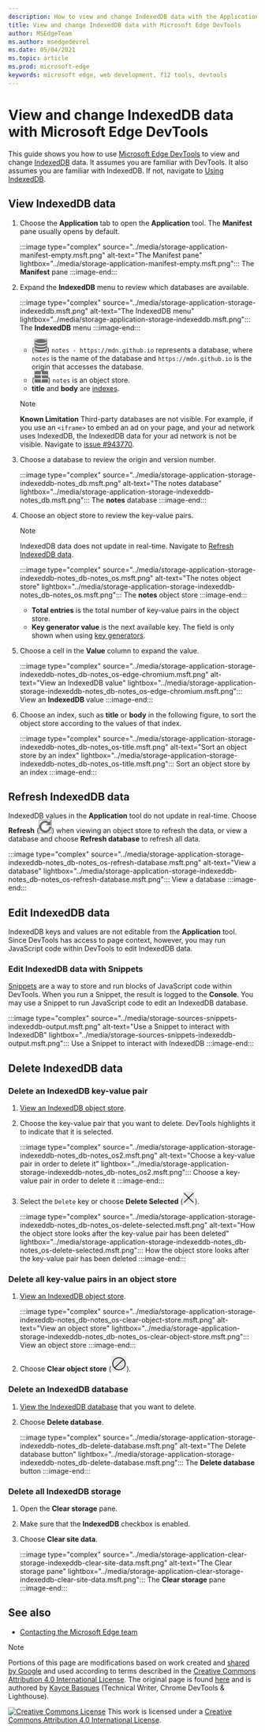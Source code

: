 ```yaml
---
description: How to view and change IndexedDB data with the Application panel and Snippets.
title: View and change IndexedDB data with Microsoft Edge DevTools
author: MSEdgeTeam
ms.author: msedgedevrel
ms.date: 05/04/2021
ms.topic: article
ms.prod: microsoft-edge
keywords: microsoft edge, web development, f12 tools, devtools
---
```

<!-- Copyright Kayce Basques

   Licensed under the Apache License, Version 2.0 (the "License");
   you may not use this file except in compliance with the License.
   You may obtain a copy of the License at

       https://www.apache.org/licenses/LICENSE-2.0

   Unless required by applicable law or agreed to in writing, software
   distributed under the License is distributed on an "AS IS" BASIS,
   WITHOUT WARRANTIES OR CONDITIONS OF ANY KIND, either express or implied.
   See the License for the specific language governing permissions and
   limitations under the License.  -->
# View and change IndexedDB data with Microsoft Edge DevTools

This guide shows you how to use [Microsoft Edge DevTools][MicrosoftEdgeDevTools] to view and change [IndexedDB][MDNIndexedDBAPI] data.  It assumes you are familiar with DevTools.  It also assumes you are familiar with IndexedDB.  If not, navigate to [Using IndexedDB][MDNUsingIndexedDB].

## View IndexedDB data

1.  Choose the **Application** tab to open the **Application** tool.  The **Manifest** pane usually opens by default.

    :::image type="complex" source="../media/storage-application-manifest-empty.msft.png" alt-text="The Manifest pane" lightbox="../media/storage-application-manifest-empty.msft.png":::
       The **Manifest** pane
    :::image-end:::

1.  Expand the **IndexedDB** menu to review which databases are available.

    :::image type="complex" source="../media/storage-application-storage-indexeddb.msft.png" alt-text="The IndexedDB menu" lightbox="../media/storage-application-storage-indexeddb.msft.png":::
       The **IndexedDB** menu
    :::image-end:::

    *   \(![Database icon](../media/database-icon.msft.png)\) `notes - https://mdn.github.io` represents a database, where `notes` is the name of the database and `https://mdn.github.io` is the origin that accesses the database.
    *   \(![Object Store icon](../media/object-store-icon.msft.png)\) `notes` is an object store.
    *   **title** and **body** are [indexes][MDNUsingIndexedDBUsingIndex].

    > [!NOTE]
    > **Known Limitation**  Third-party databases are not visible.  For example, if you use an `<iframe>` to embed an ad on your page, and your ad network uses IndexedDB, the IndexedDB data for your ad network is not be visible.  Navigate to [issue #943770][ChromiumIssue943770].

1.  Choose a database to review the origin and version number.

    :::image type="complex" source="../media/storage-application-storage-indexeddb-notes_db.msft.png" alt-text="The notes database" lightbox="../media/storage-application-storage-indexeddb-notes_db.msft.png":::
       The **notes** database
    :::image-end:::

1.  Choose an object store to review the key-value pairs.

    > [!NOTE]
    > IndexedDB data does not update in real-time.  Navigate to [Refresh IndexedDB data](#refresh-indexeddb-data).

    :::image type="complex" source="../media/storage-application-storage-indexeddb-notes_db-notes_os.msft.png" alt-text="The notes object store" lightbox="../media/storage-application-storage-indexeddb-notes_db-notes_os.msft.png":::
       The **notes** object store
    :::image-end:::

    *   **Total entries** is the total number of key-value pairs in the object store.
    *   **Key generator value** is the next available key.  The field is only shown when using [key generators][MDNBasicConceptsKeyGenerator].

1.  Choose a cell in the **Value** column to expand the value.

    :::image type="complex" source="../media/storage-application-storage-indexeddb-notes_db-notes_os-edge-chromium.msft.png" alt-text="View an IndexedDB value" lightbox="../media/storage-application-storage-indexeddb-notes_db-notes_os-edge-chromium.msft.png":::
       View an **IndexedDB** value
    :::image-end:::

1.  Choose an index, such as **title** or **body** in the following figure, to sort the object store according to the values of that index.

    :::image type="complex" source="../media/storage-application-storage-indexeddb-notes_db-notes_os-title.msft.png" alt-text="Sort an object store by an index" lightbox="../media/storage-application-storage-indexeddb-notes_db-notes_os-title.msft.png":::
       Sort an object store by an index
    :::image-end:::

## Refresh IndexedDB data

IndexedDB values in the **Application** tool do not update in real-time.  Choose **Refresh** \(![Refresh](../media/reload-icon.msft.png)\) when viewing an object store to refresh the data, or view a database and choose **Refresh database** to refresh all data.

:::image type="complex" source="../media/storage-application-storage-indexeddb-notes_db-notes_os-refresh-database.msft.png" alt-text="View a database" lightbox="../media/storage-application-storage-indexeddb-notes_db-notes_os-refresh-database.msft.png":::
   View a database
:::image-end:::

## Edit IndexedDB data

IndexedDB keys and values are not editable from the **Application** tool.  Since DevTools has access to page context, however, you may run JavaScript code within DevTools to edit IndexedDB data.

### Edit IndexedDB data with Snippets

[Snippets][DevtoolsJavascriptSnippets] are a way to store and run blocks of JavaScript code within DevTools.  When you run a Snippet, the result is logged to the **Console**.  You may use a Snippet to run JavaScript code to edit an IndexedDB database.

:::image type="complex" source="../media/storage-sources-snippets-indexeddb-output.msft.png" alt-text="Use a Snippet to interact with IndexedDB" lightbox="../media/storage-sources-snippets-indexeddb-output.msft.png":::
   Use a Snippet to interact with IndexedDB
:::image-end:::

## Delete IndexedDB data

### Delete an IndexedDB key-value pair

1.  [View an IndexedDB object store](#view-indexeddb-data).
1.  Choose the key-value pair that you want to delete.  DevTools highlights it to indicate that it is selected.

    :::image type="complex" source="../media/storage-application-storage-indexeddb-notes_db-notes_os2.msft.png" alt-text="Choose a key-value pair in order to delete it" lightbox="../media/storage-application-storage-indexeddb-notes_db-notes_os2.msft.png":::
       Choose a key-value pair in order to delete it
    :::image-end:::

1.  Select the `Delete` key or choose **Delete Selected** \(![Delete Selected](../media/delete-icon.msft.png)\).

    :::image type="complex" source="../media/storage-application-storage-indexeddb-notes_db-notes_os-delete-selected.msft.png" alt-text="How the object store looks after the key-value pair has been deleted" lightbox="../media/storage-application-storage-indexeddb-notes_db-notes_os-delete-selected.msft.png":::
       How the object store looks after the key-value pair has been deleted
    :::image-end:::

### Delete all key-value pairs in an object store

1.  [View an IndexedDB object store](#view-indexeddb-data).

    :::image type="complex" source="../media/storage-application-storage-indexeddb-notes_db-notes_os-clear-object-store.msft.png" alt-text="View an object store" lightbox="../media/storage-application-storage-indexeddb-notes_db-notes_os-clear-object-store.msft.png":::
       View an object store
    :::image-end:::

1.  Choose **Clear object store** \(![Clear object store](../media/clear-icon.msft.png)\).

### Delete an IndexedDB database

1.  [View the IndexedDB database](#view-indexeddb-data) that you want to delete.
1.  Choose **Delete database**.

    :::image type="complex" source="../media/storage-application-storage-indexeddb-notes_db-delete-database.msft.png" alt-text="The Delete database button" lightbox="../media/storage-application-storage-indexeddb-notes_db-delete-database.msft.png":::
       The **Delete database** button
    :::image-end:::

### Delete all IndexedDB storage

1.  Open the **Clear storage** pane.
1.  Make sure that the **IndexedDB** checkbox is enabled.
1.  Choose **Clear site data**.

    :::image type="complex" source="../media/storage-application-clear-storage-indexeddb-clear-site-data.msft.png" alt-text="The Clear storage pane" lightbox="../media/storage-application-clear-storage-indexeddb-clear-site-data.msft.png":::
       The **Clear storage** pane  
    :::image-end:::  


<!-- ====================================================================== -->
## See also

*  [Contacting the Microsoft Edge team][Contact]


<!-- ====================================================================== -->
<!-- links -->
[Contact]: ../../contact.md "Contacting the Microsoft Edge team | Microsoft Edge Developer documentation"
[MicrosoftEdgeDevTools]: ../../devtools-guide-chromium/index.md "Microsoft Edge (Chromium) Developer tools | Microsoft Docs"  
[DevtoolsJavascriptSnippets]: ../javascript/snippets.md "Run snippets of JavaScript on any page with Microsoft Edge DevTools | Microsoft Docs"  

[ChromiumIssue943770]: https://crbug.com/943770 "943770 - DevTools: Show iframe IndexedDB databases - chromium - Monorail"

[MDNBasicConceptsKeyGenerator]: https://developer.mozilla.org/docs/Web/API/IndexedDB_API/Basic_Concepts_Behind_IndexedDB#gloss_keygenerator "Key Generator - Basic Concepts | MDN"
[MDNIndexedDBAPI]: https://developer.mozilla.org/docs/Web/API/IndexedDB_API "IndexedDB API | MDN"
[MDNUsingIndexedDB]: https://developer.mozilla.org/docs/Web/API/IndexedDB_API/Using_IndexedDB "Using IndexedDB | MDN"
[MDNUsingIndexedDBUsingIndex]: https://developer.mozilla.org/docs/Web/API/IndexedDB_API/Using_IndexedDB#Using_an_index "Using an index - Using IndexedDB | MDN"

> [!NOTE]
> Portions of this page are modifications based on work created and [shared by Google][GoogleSitePolicies] and used according to terms described in the [Creative Commons Attribution 4.0 International License][CCA4IL].
> The original page is found [here](https://developers.google.com/web/tools/chrome-devtools/storage/indexeddb) and is authored by [Kayce Basques][KayceBasques] \(Technical Writer, Chrome DevTools \& Lighthouse\).

[![Creative Commons License][CCby4Image]][CCA4IL]
This work is licensed under a [Creative Commons Attribution 4.0 International License][CCA4IL].

[CCA4IL]: https://creativecommons.org/licenses/by/4.0
[CCby4Image]: https://i.creativecommons.org/l/by/4.0/88x31.png
[GoogleSitePolicies]: https://developers.google.com/terms/site-policies
[KayceBasques]: https://developers.google.com/web/resources/contributors#kayce-basques
